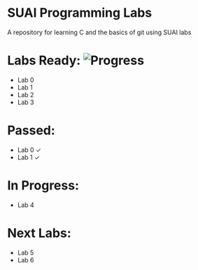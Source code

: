 # SUAI Programming Labs

A repository for learning C and the basics of git using SUAI labs

# Labs Ready: ![Progress](https://progress-bar.dev/4/?scale=7&suffix=%20%2F%207)

* Lab 0
* Lab 1
* Lab 2
* Lab 3

# Passed:

* Lab 0 ✓
* Lab 1 ✓

# In Progress:

* Lab 4

# Next Labs:

* Lab 5
* Lab 6
